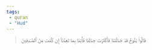 ```yaml
---
tags: 
 - quran 
 - "Hud"
---
```


> قَالُواْ يَٰنُوحُ قَدۡ جَٰدَلۡتَنَا فَأَكۡثَرۡتَ جِدَٰلَنَا فَأۡتِنَا بِمَا تَعِدُنَآ إِن كُنتَ مِنَ ٱلصَّـٰدِقِينَ
